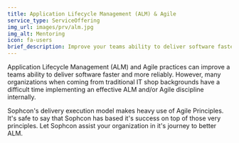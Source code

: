 ```yaml
---
title: Application Lifecycle Management (ALM) & Agile
service_type: ServiceOffering
img_url: images/prv/alm.jpg
img_alt: Mentoring
icon: fa-users
brief_description: Improve your teams ability to deliver software faster and more reliably through the implementation of an effective ALM and/or Agile discipline.
---
```


Application Lifecycle Management (ALM) and Agile practices can improve a teams
ability to deliver software faster and more reliably. However, many
organizations when coming from traditional IT shop backgrounds have a difficult
time implementing an effective ALM and/or Agile discipline internally.

Sophcon's delivery execution model makes heavy use of Agile Principles. It's
safe to say that Sophcon has based it's success on top of those very
principles. Let Sophcon assist your organization in it's journey to better ALM.
